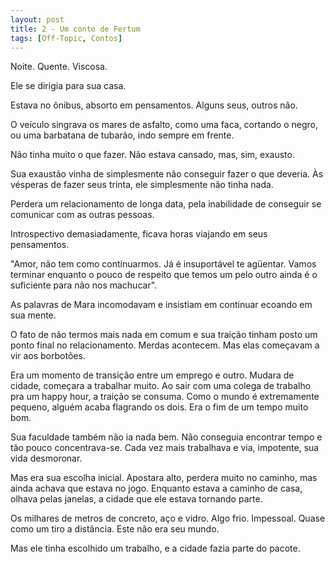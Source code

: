 ```yaml
---
layout: post
title: 2 - Um conto de Fertum
tags: [Off-Topic, Contos]
---
```


Noite. Quente. Viscosa. 


Ele se dirigia para sua casa. 


Estava no ônibus, absorto em pensamentos. Alguns seus, outros não. 


O veículo singrava os mares de asfalto, como uma faca, cortando o negro, ou uma barbatana de tubarão, indo sempre em frente. 


Não tinha muito o que fazer. Não estava cansado, mas, sim, exausto. 


Sua exaustão vinha de simplesmente não conseguir fazer o que deveria. Às vésperas de fazer seus trinta, ele simplesmente não tinha nada. 


Perdera um relacionamento de longa data, pela inabilidade de conseguir se comunicar com as outras pessoas. 


Introspectivo demasiadamente, ficava horas viajando em seus pensamentos. 


"Amor, não tem como continuarmos. Já é insuportável te agüentar. Vamos terminar enquanto o pouco de respeito que temos um pelo outro ainda é o suficiente para não nos machucar". 


As palavras de Mara incomodavam e insistiam em continuar ecoando em sua mente. 


O fato de não termos mais nada em comum e sua traição tinham posto um ponto final no relacionamento. Merdas acontecem. Mas elas começavam a vir aos borbotões. 


Era um momento de transição entre um emprego e outro. Mudara de cidade, começara a trabalhar muito. Ao sair com uma colega de trabalho pra um happy hour, a traição se consuma. Como o mundo é extremamente pequeno, alguém acaba flagrando os dois. Era o fim de um tempo muito bom. 


Sua faculdade também não ia nada bem. Não conseguia encontrar tempo e tão pouco concentrava-se. Cada vez mais trabalhava e via, impotente, sua vida desmoronar. 


Mas era sua escolha inicial. Apostara alto, perdera muito no caminho, mas ainda achava que estava no jogo. Enquanto estava a caminho de casa, olhava pelas janelas, a cidade que ele estava tornando parte. 


Os milhares de metros de concreto, aço e vidro. Algo frio. Impessoal. Quase como um tiro a distância. Este não era seu mundo. 


Mas ele tinha escolhido um trabalho, e a cidade fazia parte do pacote. 



